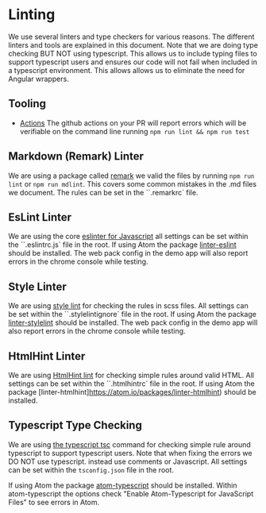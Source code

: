 # Linting

We use several linters and type checkers for various reasons. The different linters and tools are explained in this document. Note that we are doing type checking BUT NOT using typescript. This allows us to include typing files to support typescript users and ensures our code will not fail when included in a typescript environment. This allows allows us to eliminate the need for Angular wrappers.

## Tooling

- [Actions](https://github.com/infor-design/enterprise-wc/actions) The github actions on your PR will report errors which will be verifiable on the command line running `npm run lint && npm run test`

## Markdown (Remark) Linter

We are using a package called [remark](https://github.com/remarkjs/remark/tree/main/packages/remark-cli) we valid the files by running `npm run lint` or `npm run mdlint`. This covers some common mistakes in the .md files we document. The rules can be set in the ``.remarkrc` file.

## EsLint Linter

We are using the core [eslinter for Javascript](https://eslint.org/) all settings can be set within the ``.eslintrc.js` file in the root. If using Atom the package [linter-eslint](https://atom.io/packages/linter-eslint) should be installed. The web pack config in the demo app will also report errors in the chrome console while testing.

## Style Linter

We are using [style lint](https://github.com/stylelint/stylelint) for checking the rules in scss files. All settings can be set within the ``.stylelintignore` file in the root. If using Atom the package [linter-stylelint](https://atom.io/packages/linter-stylelint) should be installed. The web pack config in the demo app will also report errors in the chrome console while testing.

## HtmlHint Linter

We are using [HtmlHint lint](https://github.com/htmlhint/HTMLHint) for checking simple rules around valid HTML. All settings can be set within the ``.htmlhintrc` file in the root. If using Atom the package [linter-htmlhint]https://atom.io/packages/linter-htmlhint) should be installed.

## Typescript Type Checking

We are using [the typescript tsc](https://www.typescriptlang.org/docs/handbook/compiler-options.html) command for checking simple rule around typescript to support typescript users. Note that when fixing the errors we DO NOT use typescript. instead use comments or Javascript.  All settings can be set within the `tsconfig.json` file in the root.

If using Atom the package [atom-typescript](https://atom.io/packages/atom-typescript) should be installed. Within atom-typescript the options check "Enable Atom-Typescript for JavaScript Files" to see errors in Atom.
